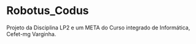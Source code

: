 # Robotus_Codus
Projeto da Disciplina LP2 e um META do Curso integrado de Informática, Cefet-mg Varginha.
